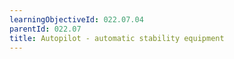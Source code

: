```yaml
---
learningObjectiveId: 022.07.04
parentId: 022.07
title: Autopilot - automatic stability equipment
---
```



